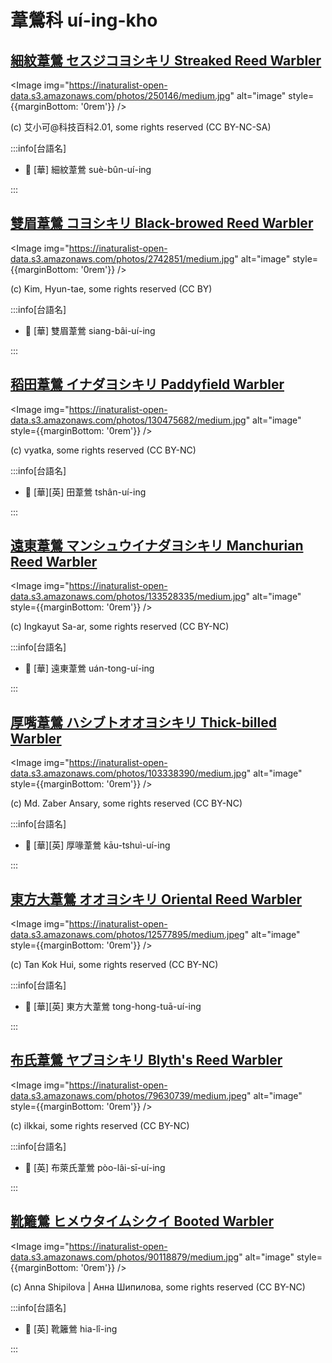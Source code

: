 # 葦鶯科 uí-ing-kho

## [細紋葦鶯 セスジコヨシキリ Streaked Reed Warbler](https://ebird.org/species/strwar1)

<Image img="https://inaturalist-open-data.s3.amazonaws.com/photos/250146/medium.jpg" alt="image" style={{marginBottom: '0rem'}} />

<p className="image-caption">
(c) 艾小可@科技百科2.01, some rights reserved (CC BY-NC-SA)
</p>

:::info[台語名]

- 🎯 [華] 細紋葦鶯 suè-bûn-uí-ing

:::

## [雙眉葦鶯 コヨシキリ Black-browed Reed Warbler](https://ebird.org/species/bbrwar1)

<Image img="https://inaturalist-open-data.s3.amazonaws.com/photos/2742851/medium.jpg" alt="image" style={{marginBottom: '0rem'}} />

<p className="image-caption">
(c) Kim, Hyun-tae, some rights reserved (CC BY)
</p>

:::info[台語名]

- 🎯 [華] 雙眉葦鶯 siang-bâi-uí-ing

:::

## [稻田葦鶯 イナダヨシキリ Paddyfield Warbler](https://ebird.org/species/padwar1)

<Image img="https://inaturalist-open-data.s3.amazonaws.com/photos/130475682/medium.jpg" alt="image" style={{marginBottom: '0rem'}} />

<p className="image-caption">
(c) vyatka, some rights reserved (CC BY-NC)
</p>

:::info[台語名]

- 🎯 [華][英] 田葦鶯 tshân-uí-ing

:::

## [遠東葦鶯 マンシュウイナダヨシキリ Manchurian Reed Warbler](https://ebird.org/species/manrew1)

<Image img="https://inaturalist-open-data.s3.amazonaws.com/photos/133528335/medium.jpg" alt="image" style={{marginBottom: '0rem'}} />

<p className="image-caption">
(c) Ingkayut Sa-ar, some rights reserved (CC BY-NC)
</p>

:::info[台語名]

- 🎯 [華] 遠東葦鶯 uán-tong-uí-ing

:::

## [厚嘴葦鶯 ハシブトオオヨシキリ Thick-billed Warbler](https://ebird.org/species/thbwar1)

<Image img="https://inaturalist-open-data.s3.amazonaws.com/photos/103338390/medium.jpg" alt="image" style={{marginBottom: '0rem'}} />

<p className="image-caption">
(c) Md. Zaber Ansary, some rights reserved (CC BY-NC)
</p>

:::info[台語名]

- 🎯 [華][英] 厚喙葦鶯 kāu-tshuì-uí-ing

:::

## [東方大葦鶯 オオヨシキリ Oriental Reed Warbler](https://ebird.org/species/orrwar1)

<Image img="https://inaturalist-open-data.s3.amazonaws.com/photos/12577895/medium.jpeg" alt="image" style={{marginBottom: '0rem'}} />

<p className="image-caption">
(c) Tan Kok Hui, some rights reserved (CC BY-NC)
</p>

:::info[台語名]

- 🎯 [華][英] 東方大葦鶯 tong-hong-tuā-uí-ing

:::

## [布氏葦鶯 ヤブヨシキリ Blyth's Reed Warbler](https://ebird.org/species/blrwar1)

<Image img="https://inaturalist-open-data.s3.amazonaws.com/photos/79630739/medium.jpeg" alt="image" style={{marginBottom: '0rem'}} />

<p className="image-caption">
(c) ilkkai, some rights reserved (CC BY-NC)
</p>

:::info[台語名]

- 🎯 [英] 布萊氏葦鶯 pòo-lâi-sī-uí-ing

:::

## [靴籬鶯 ヒメウタイムシクイ Booted Warbler](https://ebird.org/species/boowar1)

<Image img="https://inaturalist-open-data.s3.amazonaws.com/photos/90118879/medium.jpg" alt="image" style={{marginBottom: '0rem'}} />

<p className="image-caption">
(c) Anna Shipilova | Анна Шипилова, some rights reserved (CC BY-NC)
</p>

:::info[台語名]

- 🎯 [英] 靴籬鶯 hia-lî-ing

:::
